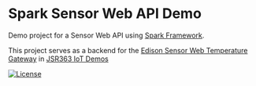 Spark Sensor Web API Demo
=============
Demo project for a Sensor Web API using [Spark Framework](http://sparkjava.com/).

This project serves as a backend for the [Edison Sensor Web Temperature Gateway](https://github.com/unitsofmeasurement/jsr363-iot-demo/tree/master/javaone/temperature-gateway) in [JSR363 IoT Demos](https://github.com/unitsofmeasurement/jsr363-iot-demo)

[![License](http://img.shields.io/badge/license-Apache2-red.svg)](http://opensource.org/licenses/apache-2.0)
